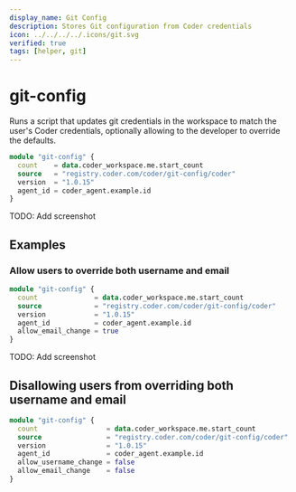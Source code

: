 ```yaml
---
display_name: Git Config
description: Stores Git configuration from Coder credentials
icon: ../../../../.icons/git.svg
verified: true
tags: [helper, git]
---
```


# git-config

Runs a script that updates git credentials in the workspace to match the user's Coder credentials, optionally allowing to the developer to override the defaults.

```tf
module "git-config" {
  count    = data.coder_workspace.me.start_count
  source   = "registry.coder.com/coder/git-config/coder"
  version  = "1.0.15"
  agent_id = coder_agent.example.id
}
```

TODO: Add screenshot

## Examples

### Allow users to override both username and email

```tf
module "git-config" {
  count              = data.coder_workspace.me.start_count
  source             = "registry.coder.com/coder/git-config/coder"
  version            = "1.0.15"
  agent_id           = coder_agent.example.id
  allow_email_change = true
}
```

TODO: Add screenshot

## Disallowing users from overriding both username and email

```tf
module "git-config" {
  count                 = data.coder_workspace.me.start_count
  source                = "registry.coder.com/coder/git-config/coder"
  version               = "1.0.15"
  agent_id              = coder_agent.example.id
  allow_username_change = false
  allow_email_change    = false
}
```
